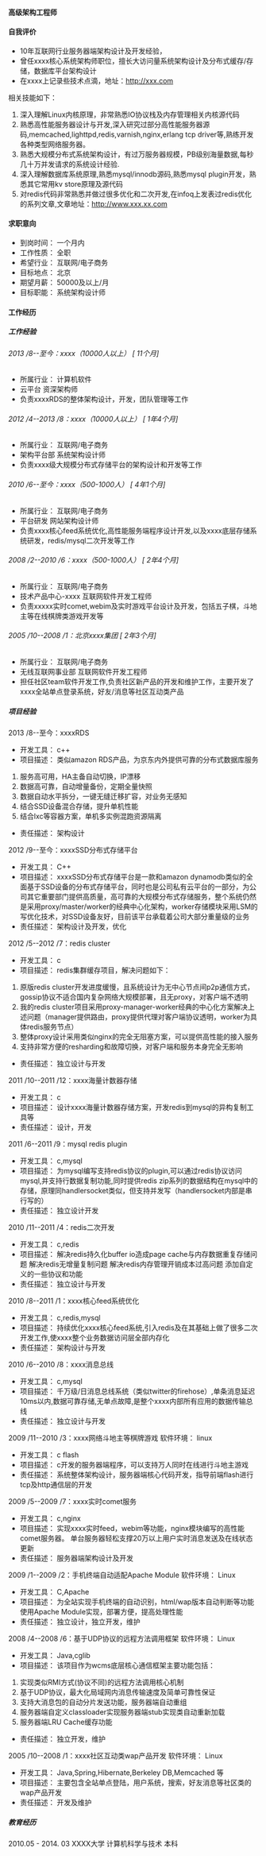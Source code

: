 #### 高级架构工程师

#### 自我评价
- 10年互联网行业服务器端架构设计及开发经验，
- 曾任xxxx核心系统架构师职位，擅长大访问量系统架构设计及分布式缓存/存储，数据库平台架构设计 
- 在xxxx上记录些技术点滴，地址：http://xxx.com

相关技能如下： 
1.  深入理解Linux内核原理，非常熟悉IO协议栈及内存管理相关内核源代码 
2.  熟悉高性能服务器设计与开发,深入研究过部分高性能服务器源码,memcached,lighttpd,redis,varnish,nginx,erlang tcp driver等,熟练开发各种类型网络服务器。 
3.  熟悉大规模分布式系统架构设计，有过万服务器规模，PB级别海量数据,每秒几十万并发请求的系统设计经验. 
4.  深入理解数据库系统原理,熟悉mysql/innodb源码,熟悉mysql plugin开发，熟悉其它常用kv store原理及源代码 
5.  对redis代码非常熟悉并做过很多优化和二次开发,在infoq上发表过redis优化的系列文章,文章地址：http://www.xxx.xx.com

#### 求职意向
- 到岗时间： 一个月内
- 工作性质： 全职
- 希望行业： 互联网/电子商务
- 目标地点： 北京
- 期望月薪： 50000及以上/月
- 目标职能： 系统架构设计师

#### 工作经历

##### 工作经验

###### 2013 /8--至今：xxxx（10000人以上） [ 11个月]
- 所属行业：	计算机软件
- 云平台	资深架构师
- 负责xxxxRDS的整体架构设计，开发，团队管理等工作

###### 2012 /4--2013 /8：xxxx（10000人以上） [ 1年4个月]
- 所属行业：	互联网/电子商务
- 架构平台部	系统架构设计师
- 负责xxxx级大规模分布式存储平台的架构设计和开发等工作

###### 2010 /6--至今：xxxx（500-1000人） [ 4年1个月]
- 所属行业：	互联网/电子商务
- 平台研发	网站架构设计师
- 负责xxxx核心feed系统优化,高性能服务端程序设计开发,以及xxxx底层存储系统研发，redis/mysql二次开发等工作

###### 2008 /2--2010 /6：xxxx（500-1000人） [ 2年4个月]
- 所属行业：	互联网/电子商务
- 技术产品中心-xxxx	互联网软件开发工程师
- 负责xxxxx实时comet,webim及实时游戏平台设计及开发，包括五子棋，斗地主等在线棋牌类游戏开发等

###### 2005 /10--2008 /1：北京xxxx集团 [ 2年3个月]
- 所属行业：	互联网/电子商务
- 无线互联网事业部	互联网软件开发工程师
- 担任社区team软件开发工作,负责社区新产品的开发和维护工作，主要开发了xxxx全站单点登录系统，好友/消息等社区互动类产品

##### 项目经验

2013 /8--至今：xxxxRDS
- 开发工具：	c++
- 项目描述：	类似amazon RDS产品，为京东内外提供可靠的分布式数据库服务 
1.  服务高可用，HA主备自动切换，IP漂移 
2.  数据高可靠，自动增量备份，定期全量快照 
3.  数据自动水平拆分，一键无缝迁移扩容，对业务无感知 
5.  结合SSD设备混合存储，提升单机性能 
6. 结合lxc等容器方案，单机多实例混跑资源隔离

- 责任描述：	架构设计

2012 /9--至今：xxxxSSD分布式存储平台
- 开发工具：	C++
- 项目描述：	xxxxSSD分布式存储平台是一款和amazon dynamodb类似的全面基于SSD设备的分布式存储平台，同时也是公司私有云平台的一部分，为公司其它重要部门提供高质量，高可靠的大规模分布式存储服务，整个系统仍然是采用proxy/master/worker的经典中心化架构，worker存储模块采用LSM的写优化技术，对SSD设备友好，目前该平台承载着公司大部分重量级的业务
- 责任描述：	架构设计及开发，优化

2012 /5--2012 /7：redis cluster
- 开发工具：	c
- 项目描述：	redis集群缓存项目，解决问题如下： 
1. 原版redis cluster开发进度缓慢，且系统设计为无中心节点间p2p通信方式，gossip协议不适合国内复杂网络大规模部署，且无proxy，对客户端不透明 
2. 我的redis cluster项目采用proxy-manager-worker经典的中心化方案解决上述问题（manager提供路由，proxy提供代理对客户端协议透明，worker为具体redis服务节点） 
3. 整体proxy设计采用类似nginx的完全无阻塞方案，可以提供高性能的接入服务 
4. 支持非常方便的resharding和故障切换，对客户端和服务本身完全无影响
- 责任描述：	独立设计与开发

2011 /10--2011 /12：xxxx海量计数器存储
- 开发工具：	c
- 项目描述：	设计xxxx海量计数器存储方案，开发redis到mysql的异构复制工具等
- 责任描述：	设计，开发

2011 /6--2011 /9：mysql redis plugin
- 开发工具：	c,mysql
- 项目描述：	为mysql编写支持redis协议的plugin,可以通过redis协议访问mysql,并支持行数据复制功能,同时提供redis zip系列的数据结构在mysql中的存储，原理同handlersocket类似，但支持并发写（handlersocket内部是串行写的）
- 责任描述：	独立设计开发

2010 /11--2011 /4：redis二次开发
- 开发工具：	c,redis
- 项目描述：	解决redis持久化buffer io造成page cache与内存数据重复存储问题 
解决redis无增量复制问题 
解决redis内存管理开销成本过高问题 
添加自定义的一些协议和功能
- 责任描述：	独立设计与开发

2010 /8--2011 /1：xxxx核心feed系统优化
- 开发工具：	c,redis,mysql
- 项目描述：	持续优化xxxx核心feed系统,引入redis及在其基础上做了很多二次开发工作,使xxxx整个业务数据访问层全部内存化
- 责任描述：	架构设计与开发


2010 /6--2010 /8：xxxx消息总线
- 开发工具：	c,mysql
- 项目描述：	千万级/日消息总线系统（类似twitter的firehose）,单条消息延迟10ms以内,数据可靠存储,无单点故障,是整个xxxx内部所有应用的数据传输总线
- 责任描述：	独立设计与开发


2009 /11--2010 /3：xxxx网络斗地主等棋牌游戏
软件环境：	linux
- 开发工具：	c flash
- 项目描述：	c开发的服务器端程序，可以支持万人同时在线进行斗地主游戏
- 责任描述：	系统整体架构设计，服务器端核心代码开发，指导前端flash进行tcp及http通信层的开发


2009 /5--2009 /7：xxxx实时comet服务
- 开发工具：	c,nginx
- 项目描述：	实现xxxx实时feed，webim等功能，nginx模块编写的高性能comet服务器。 
单台服务器轻松支撑20万以上用户实时消息发送及在线状态更新
- 责任描述：	服务器端架构设计及开发


2009 /1--2009 /2：手机终端自动适配Apache Module
软件环境：	Linux
- 开发工具：	C,Apache
- 项目描述：	为全站实现手机终端的自动识别，html/wap版本自动判断等功能 
使用Apache Module实现，部署方便，提高处理性能
- 责任描述：	独立设计，独立开发，维护


2008 /4--2008 /6：基于UDP协议的远程方法调用框架
软件环境：	Linux
- 开发工具：	Java,cglib
- 项目描述：	该项目作为wcms底层核心通信框架主要功能包括： 
1. 实现类似RMI方式(协议不同)的远程方法调用核心机制 
2. 基于UDP协议，最大化局域网内消息传输速度及简单可靠性保证 
3. 支持大消息包的自动分片发送功能，服务器端自动重组 
4. 服务器端自定义classloader实现服务器端stub实现类自动重新加载 
5. 服务器端LRU Cache缓存功能
- 责任描述：	独立开发，维护

2005 /10--2008 /1：xxxx社区互动类wap产品开发
软件环境：	Linux
- 开发工具：	Java,Spring,Hibernate,Berkeley DB,Memcached 等
- 项目描述：	主要包含全站单点登陆，用户系统，搜索，好友消息等社区类的wap产品开发
- 责任描述：	开发及维护

##### 教育经历
2010.05 - 2014. 03 XXXX大学  计算机科学与技术   本科


